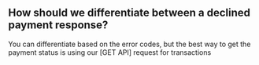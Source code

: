 ## How should we differentiate between a declined payment response?

You can differentiate based on the error codes, but the best way to get the payment status is using our [GET API] request for transactions
